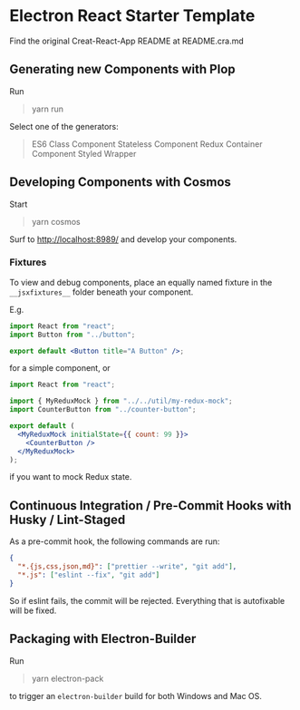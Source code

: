 # Electron React Starter Template

Find the original Creat-React-App README at README.cra.md

## Generating new Components with Plop

Run

> yarn run

Select one of the generators:

> ES6 Class Component
> Stateless Component
> Redux Container Component
> Styled Wrapper

## Developing Components with Cosmos

Start

> yarn cosmos

Surf to [http://localhost:8989/](http://localhost:8989/) and develop your components.

### Fixtures

To view and debug components, place an equally named fixture in the `__jsxfixtures__` folder beneath your component.

E.g.

```jsx
import React from "react";
import Button from "../button";

export default <Button title="A Button" />;
```

for a simple component, or

```jsx
import React from "react";

import { MyReduxMock } from "../../util/my-redux-mock";
import CounterButton from "../counter-button";

export default (
  <MyReduxMock initialState={{ count: 99 }}>
    <CounterButton />
  </MyReduxMock>
);
```

if you want to mock Redux state.

## Continuous Integration / Pre-Commit Hooks with Husky / Lint-Staged

As a pre-commit hook, the following commands are run:

```json
{
  "*.{js,css,json,md}": ["prettier --write", "git add"],
  "*.js": ["eslint --fix", "git add"]
}
```

So if eslint fails, the commit will be rejected. Everything that is autofixable will be fixed.

## Packaging with Electron-Builder

Run

> yarn electron-pack

to trigger an `electron-builder` build for both Windows and Mac OS.

